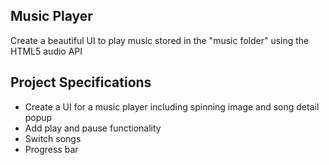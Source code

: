 ## Music Player

Create a beautiful UI to play music stored in the "music folder" using the HTML5 audio API

## Project Specifications

- Create a UI for a music player including spinning image and song detail popup
- Add play and pause functionality
- Switch songs
- Progress bar

